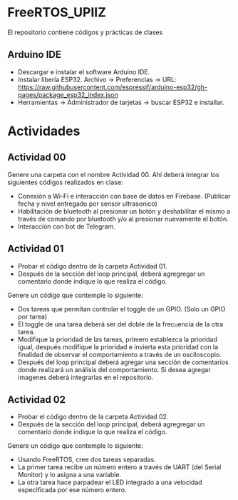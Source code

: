 # FreeRTOS_UPIIZ
El repositorio contiene códigos y prácticas de clases 
## Arduino IDE
- Descargar e instalar el software Arduino IDE.
- Instalar libería ESP32. Archivo -> Preferencias -> URL: https://raw.githubusercontent.com/espressif/arduino-esp32/gh-pages/package_esp32_index.json
- Herramientas -> Administrador de tarjetas -> buscar ESP32 e installar. 
# Actividades
## Actividad 00
Genere una carpeta con el nombre Actividad 00. Ahí deberá integrar los siguientes códigos realizados en clase: 
- Conexión a Wi-Fi e interacción con base de datos en Firebase. (Publicar fecha y nivel entregado por sensor ultrasonico)
- Habilitación de bluetooth al presionar un botón y deshabilitar el mismo a través de comando por bluetooth y/o al presionar nuevamente el botón. 
- Interacción con bot de Telegram. 

## Actividad 01
- Probar el código dentro de la carpeta Actividad 01.
- Después de la sección del loop principal, deberá agregregar un comentario donde indique lo que realiza el código.  

Genere un código que contemple lo siguiente: 
- Dos tareas que permitan controlar el toggle de un GPIO. (Solo un GPIO por tarea)
- El toggle de una tarea deberá ser del doble de la frecuencia de la otra tarea. 
- Modifique la prioridad de las tareas, primero establezca la prioridad igual, después modifique la prioridad e invierta esta prioridad con la finalidad de observar el comportamiento a través de un osciloscopio. 
- Después del loop principal deberá agregar una sección de comentarios donde realizará un análisis del comportamiento. Si desea agregar imagenes deberá integrarlas en el repositorio. 

## Actividad 02

- Probar el código dentro de la carpeta Actividad 02.
- Después de la sección del loop principal, deberá agregregar un comentario donde indique lo que realiza el código.  

Genere un código que contemple lo siguiente: 
- Usando FreeRTOS, cree dos tareas separadas. 
- La primer tarea recibe un número entero a través de UART (del Serial Monitor) y lo asigna a una variable. 
- La otra tarea hace parpadear el LED integrado a una velocidad especificada por ese número entero. 
